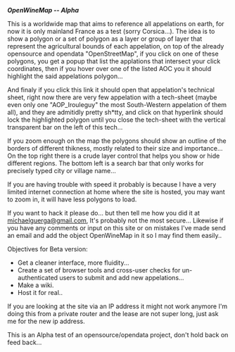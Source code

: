 ***OpenWineMap -- Alpha***

This is a worldwide map that aims to reference all appelations on earth, for now it is only mainland France as a test (sorry Corsica...).
The idea is to show a polygon or a set of polygon as a layer or group of layer that represent the agricultural bounds of each appelation, on top of the already opensource and opendata "OpenStreetMap", if you click on one of these polygons, you get a popup that list the applations that intersect your click coordinates, then if you hover over one of the listed AOC you it should highlight the said appelations polygon...

And finaly if you click this link it should open that appelation's technical sheet, right now there are very few appelation with a tech-sheet (maybe even only one "AOP_Irouleguy" the most South-Western appelation of them all), and they are admitidly pretty sh\*tty, and click on that hyperlink should lock the highlighted polygon until you close the tech-sheet with the vertical transparent bar on the left of this tech...

If you zoom enough on the map the polygons should show an outline of the borders of different thikness, mostly related to their size and importance... On the top right there is a crude layer control that helps you show or hide different regions. The bottom left is a search bar that only works for precisely typed city or village name...

If you are having trouble with speed it probably is because I have a very limited internet connection at home where the site is hosted, you may want to zoom in, it will have less polygons to load.

If you want to hack it please do... but then tell me how you did it at michaelguerga@gmail.com, It's probably not the most secure... Likewise if you have any comments or input on this site or on mistakes I've made send an email and add the object OpenWineMap in it so I may find them easily..

Objectives for Beta version: 
 - Get a cleaner interface, more fluidity...
 - Create a set of browser tools and cross-user checks for un-authenticated users to submit and add new appelations...
 - Make a wiki.
 - Host it for real..

If you are looking at the site via an IP address it might not work anymore I'm doing this from a private router and the lease are not super long, just ask me for the new ip address.

This is an Alpha test of an opensource/opendata project, don't hold back on feed back...
